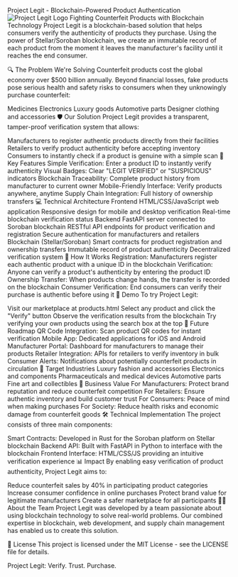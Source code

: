 Project Legit - Blockchain-Powered Product Authentication
<img alt="Project Legit Logo" src="https://img.shields.io/badge/Project-Legit-28a745?style=for-the-badge">
Fighting Counterfeit Products with Blockchain Technology
Project Legit is a blockchain-based solution that helps consumers verify the authenticity of products they purchase. Using the power of Stellar/Soroban blockchain, we create an immutable record of each product from the moment it leaves the manufacturer's facility until it reaches the end consumer.

🔍 The Problem We're Solving
Counterfeit products cost the global economy over $500 billion annually. Beyond financial losses, fake products pose serious health and safety risks to consumers when they unknowingly purchase counterfeit:

Medicines
Electronics
Luxury goods
Automotive parts
Designer clothing and accessories
🛡️ Our Solution
Project Legit provides a transparent, tamper-proof verification system that allows:

Manufacturers to register authentic products directly from their facilities
Retailers to verify product authenticity before accepting inventory
Consumers to instantly check if a product is genuine with a simple scan
🚀 Key Features
Simple Verification: Enter a product ID to instantly verify authenticity
Visual Badges: Clear "LEGIT VERIFIED" or "SUSPICIOUS" indicators
Blockchain Traceability: Complete product history from manufacturer to current owner
Mobile-Friendly Interface: Verify products anywhere, anytime
Supply Chain Integration: Full history of ownership transfers
💻 Technical Architecture
Frontend
HTML/CSS/JavaScript web application
Responsive design for mobile and desktop verification
Real-time blockchain verification status
Backend
FastAPI server connected to Soroban blockchain
RESTful API endpoints for product verification and registration
Secure authentication for manufacturers and retailers
Blockchain (Stellar/Soroban)
Smart contracts for product registration and ownership transfers
Immutable record of product authenticity
Decentralized verification system
🔧 How It Works
Registration: Manufacturers register each authentic product with a unique ID in the blockchain
Verification: Anyone can verify a product's authenticity by entering the product ID
Ownership Transfer: When products change hands, the transfer is recorded on the blockchain
Consumer Verification: End consumers can verify their purchase is authentic before using it
📱 Demo
To try Project Legit:

Visit our marketplace at products.html
Select any product and click the "Verify" button
Observe the verification results from the blockchain
Try verifying your own products using the search box at the top
🔮 Future Roadmap
QR Code Integration: Scan product QR codes for instant verification
Mobile App: Dedicated applications for iOS and Android
Manufacturer Portal: Dashboard for manufacturers to manage their products
Retailer Integration: APIs for retailers to verify inventory in bulk
Consumer Alerts: Notifications about potentially counterfeit products in circulation
👥 Target Industries
Luxury fashion and accessories
Electronics and components
Pharmaceuticals and medical devices
Automotive parts
Fine art and collectibles
💼 Business Value
For Manufacturers: Protect brand reputation and reduce counterfeit competition
For Retailers: Ensure authentic inventory and build customer trust
For Consumers: Peace of mind when making purchases
For Society: Reduce health risks and economic damage from counterfeit goods
🛠️ Technical Implementation
The project consists of three main components:

Smart Contracts: Developed in Rust for the Soroban platform on Stellar blockchain
Backend API: Built with FastAPI in Python to interface with the blockchain
Frontend Interface: HTML/CSS/JS providing an intuitive verification experience
📊 Impact
By enabling easy verification of product authenticity, Project Legit aims to:

Reduce counterfeit sales by 40% in participating product categories
Increase consumer confidence in online purchases
Protect brand value for legitimate manufacturers
Create a safer marketplace for all participants
👨‍💻 About the Team
Project Legit was developed by a team passionate about using blockchain technology to solve real-world problems. Our combined expertise in blockchain, web development, and supply chain management has enabled us to create this solution.

📄 License
This project is licensed under the MIT License - see the LICENSE file for details.

Project Legit: Verify. Trust. Purchase.
